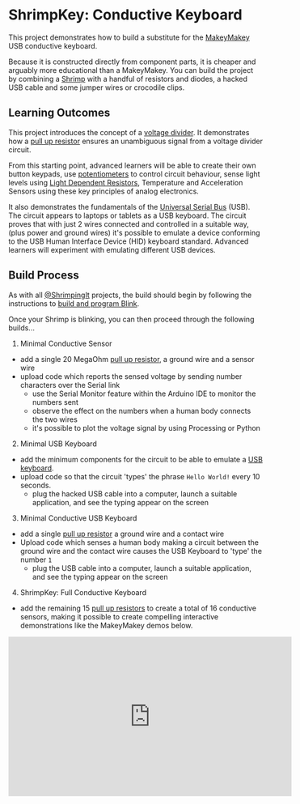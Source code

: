 # ShrimpKey: Conductive Keyboard

This project demonstrates how to build a substitute for the <a href="http://makeymakey.com/" target="_blank">MakeyMakey</a> USB conductive keyboard. 

Because it is constructed directly from component parts, it is cheaper and arguably more educational than a MakeyMakey. You can build the project by combining a [Shrimp](../shrimp/index.html) with a handful of resistors and diodes, a hacked USB cable and some jumper wires or crocodile clips.

## Learning Outcomes

This project introduces the concept of a [voltage divider](../topics/voltagedivider.html). It demonstrates how a [pull up resistor](../topics/pullup.html) ensures an unambiguous signal from a voltage divider circuit. 

From this starting point, advanced learners will be able to create their own button keypads, use [potentiometers](../topics/potentiometer.html) to control circuit behaviour, sense light levels using [Light Dependent Resistors](../topics/ldr.html), Temperature and Acceleration Sensors using these key principles of analog electronics.

It also demonstrates the fundamentals of the [Universal Serial Bus](../topics/usb.html) (USB). The circuit appears to laptops or tablets as a USB keyboard. The circuit proves that with just 2 wires connected and controlled in a suitable way, (plus power and ground wires) it's possible to emulate a device conforming to the USB Human Interface Device (HID) keyboard standard. Advanced learners will experiment with emulating different USB devices.

## Build Process

As with all [@ShrimpingIt](http://shrimping.it) projects, the build should begin by following the instructions to  [build and program Blink](http://shrimping.it/shrimp/project/blink).

Once your Shrimp is blinking, you can then proceed through the following builds...

1) Minimal Conductive Sensor
- add a single 20 MegaOhm [pull up resistor](../topics/pullup.html), a ground wire and a sensor wire
- upload code which reports the sensed voltage by sending number characters over the Serial link
  - use the Serial Monitor feature within the Arduino IDE to monitor the numbers sent
  - observe the effect on the numbers when a human body connects the two wires
  - it's possible to plot the voltage signal by using Processing or Python

2) Minimal USB Keyboard
- add the minimum components for the circuit to be able to emulate a [USB keyboard](../topics/usb.html).
- upload code so that the circuit 'types' the phrase `Hello World!` every 10 seconds.
  - plug the hacked USB cable into a computer, launch a suitable application, and see the typing appear on the screen

3) Minimal Conductive USB Keyboard 
- add a single [pull up resistor](../topics/pullup.html) a ground wire and a contact wire
- Upload code which senses a human body making a circuit between the ground wire and the contact wire causes the USB Keyboard to 'type' the number `1`
  - plug the USB cable into a computer, launch a suitable application, and see the typing appear on the screen

4) ShrimpKey: Full Conductive Keyboard
- add the remaining 15 [pull up resistors](../topics/pullup.html) to create a total of 16 conductive sensors, making it possible to create compelling interactive demonstrations like the MakeyMakey demos below.

<iframe width="560" height="315" src="https://www.youtube.com/embed/rfQqh7iCcOU" frameborder="0" allowfullscreen></iframe>